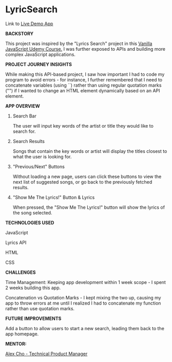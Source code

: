 # LyricSearch

Link to <a href="https://chotimmysf.github.io/LyricSearch/" target="_blank">Live Demo App</a>

<strong>BACKSTORY</strong>

This project was inspired by the "Lyrics Search" project in this <a href="https://www.udemy.com/course/web-projects-with-vanilla-javascript/learn/lecture/17842006#overview" target="_blank">Vanilla JavaScript Udemy Course.</a> I was further exposed to APIs and building more complex JavaScript applications.

<strong>PROJECT JOURNEY INSIGHTS</strong>

While making this API-based project, I saw how important I had to code my program to avoid errors - for instance, I further remembered that I need to concatenate variables (using ``) rather than using regular quotation marks ("") if I wanted to change an HTML element dynamically based on an API element.

<strong>APP OVERVIEW</strong>

1. Search Bar

   The user will input key words of the artist or title they would like to search for.

2. Search Results

   Songs that contain the key words or artist will display the titles closest to what the user is looking for.

3. "Previous/Next" Buttons

   Without loading a new page, users can click these buttons to view the next list of suggested songs, or go back to the previously fetched results.

4. "Show Me The Lyrics!" Button & Lyrics

   When pressed, the "Show Me The Lyrics!" button will show the lyrics of the song selected.

<strong>TECHNOLOGIES USED</strong>

JavaScript

Lyrics API

HTML

CSS

<strong>CHALLENGES</strong>

Time Management: Keeping app development within 1 week scope - I spent 2 weeks building this app.

Concatenation vs Quotation Marks - I kept mixing the two up, causing my app to throw errors at me until I realized I had to concatenate my function rather than use quotation marks.

<strong>FUTURE IMPROVEMENTS</strong>

Add a button to allow users to start a new search, leading them back to the app homepage.

<strong>MENTOR:</strong>

<a href="https://www.linkedin.com/in/alexsjcho/" target="_blank">Alex Cho - Technical Product Manager</a>
